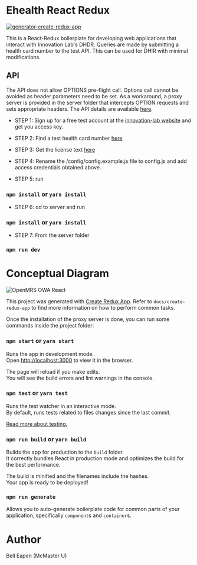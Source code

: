 # Ehealth React Redux
[![generator-create-redux-app](https://img.shields.io/badge/built%20with-generator--create--redux--app-brightgreen.svg)](https://github.com/jonidelv/generator-create-redux-app)

This is a React-Redux boilerplate for developing web applications that interact with Innovation Lab's DHDR. 
Queries are made by submitting a health card number to the test API. This can be used for DHIR with minimal modifications.


## API

The API does not allow OPTIONS pre-flight call. Options call cannot be avoided as header parameters need to be set. As a workaround, a proxy server is provided in the server folder that intercepts OPTION requests and sets appropriate headers. The API details are available [here](https://www.innovation-lab.ca/search-medication-dispense-r2/).

* STEP 1: Sign up for a free test account at the [innovation-lab website](https://www.innovation-lab.ca/) and get you access key.

* STEP 2: Find a test health card number [here](https://www.innovation-lab.ca/test-data/)

* STEP 3: Get the license text [here](https://www.innovation-lab.ca/submitting-fhir-messages/)

* STEP 4: Rename the /config/config.example.js file to config.js and add access credentials obtained above.

* STEP 5:  run

### `npm install` or `yarn install`

* STEP 6: cd to server and run

### `npm install` or `yarn install`

* STEP 7: From the server folder

### `npm run dev`


# Conceptual Diagram
![OpenMRS OWA React](https://raw.github.com/dermatologist/openmrs-owa-react-boilerplate/master/docs/owa-react.png)

This project was generated with [Create Redux App](https://github.com/jonidelv/generator-create-redux-app). Refer to `docs/create-redux-app` to find more information on how to perform common tasks.

Once the installation of the proxy server is done, you can run some commands inside the project folder:

### `npm start` or `yarn start`

Runs the app in development mode.<br>
Open [http://localhost:3000](http://localhost:3000) to view it in the browser.

The page will reload if you make edits.<br>
You will see the build errors and lint warnings in the console.

### `npm test` or `yarn test`

Runs the test watcher in an interactive mode.<br>
By default, runs tests related to files changes since the last commit.

[Read more about testing.](https://github.com/facebookincubator/create-react-app/blob/master/packages/react-scripts/template/README.md#running-tests)

### `npm run build` or `yarn build`

Builds the app for production to the `build` folder.<br>
It correctly bundles React in production mode and optimizes the build for the best performance.

The build is minified and the filenames include the hashes.<br>
Your app is ready to be deployed!

### `npm run generate`

Allows you to auto-generate boilerplate code for common parts of your
application, specifically `component`s and `container`s.

# Author

Bell Eapen (McMaster U)
